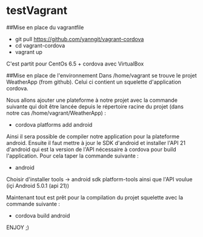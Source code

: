 # testVagrant
##Mise en place du vagrantfile

- git pull https://github.com/yanngit/vagrant-cordova
- cd vagrant-cordova
- vagrant up

C'est partit pour CentOs 6.5 + cordova avec VirtualBox

##Mise en place de l'environnement
Dans /home/vagrant se trouve le projet WeatherApp (from github). Celui ci contient un squelette d'application cordova.

Nous allons ajouter une plateforme à notre projet avec la commande suivante qui doit être lancée depuis le répertoire racine du projet (dans notre cas /home/vagrant/WeatherApp)  :

- cordova platforms add android

Ainsi il sera possible de compiler notre application pour la plateforme android. Ensuite il faut mettre à jour le SDK d'android et installer l'API 21 d'android qui est la version de l'API nécessaire à cordova pour build l'application. Pour cela taper la commande suivante : 

- android

Choisir d'installer tools -> android sdk platform-tools ainsi que l'API voulue (içi Android 5.0.1 (api 21))

Maintenant tout est prêt pour la compilation du projet squelette avec la commande suivante :

- cordova build android 

ENJOY ;) 
